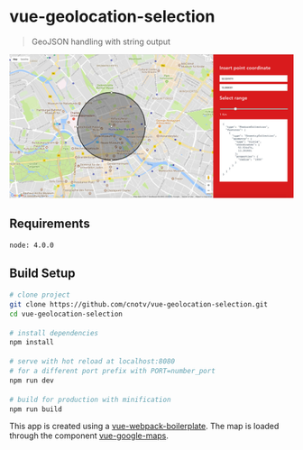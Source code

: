 # vue-geolocation-selection

>  GeoJSON handling with string output

![App preview](./preview.jpg)

## Requirements
    node: 4.0.0

## Build Setup

``` bash
# clone project
git clone https://github.com/cnotv/vue-geolocation-selection.git
cd vue-geolocation-selection

# install dependencies
npm install

# serve with hot reload at localhost:8080
# for a different port prefix with PORT=number_port
npm run dev

# build for production with minification
npm run build
```

This app is created using a [vue-webpack-boilerplate](http://vuejs-templates.github.io/webpack/).
The map is loaded through the component [vue-google-maps](https://github.com/xkjyeah/vue-google-maps).
